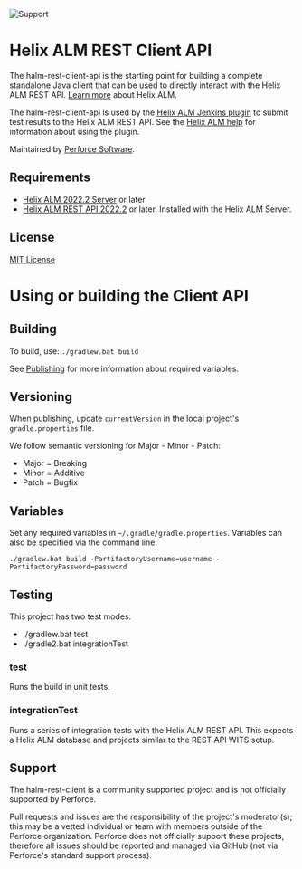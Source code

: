 ![Support](https://img.shields.io/badge/Support-Community-yellow.svg)
# Helix ALM REST Client API

The halm-rest-client-api is the starting point for building a complete standalone Java client that can be used to directly interact with the Helix ALM REST API. [Learn more](https://www.perforce.com/products/helix-alm) about Helix ALM.

The halm-rest-client-api is used by the [Helix ALM Jenkins plugin]() to submit test results to the Helix ALM REST API. See the [Helix ALM help](https://help.perforce.com/alm/help.php?product=helixalm&type=web&topic=JenkinsPlugin) for information about using the plugin.

Maintained by [Perforce Software](https://www.perforce.com/).

## Requirements
* [Helix ALM 2022.2 Server](https://www.perforce.com/downloads/helix-alm) or later
* [Helix ALM REST API 2022.2](https://www.perforce.com/downloads/helix-alm) or later. Installed with the Helix ALM Server.

## License
[MIT License](LICENSE.md)

# Using or building the Client API

## Building
To build, use:
`./gradlew.bat build`

See [Publishing](#Publishing) for more information about required variables.

## Versioning
When publishing, update `currentVersion` in the local project's `gradle.properties` file.

We follow semantic versioning for Major - Minor - Patch:
* Major = Breaking
* Minor = Additive
* Patch = Bugfix

## Variables
Set any required variables in `~/.gradle/gradle.properties`. Variables can also be specified via the command line:

`./gradlew.bat build -PartifactoryUsername=username -PartifactoryPassword=password`

## Testing
This project has two test modes:
* ./gradlew.bat test
* ./gradle2.bat integrationTest

### test
Runs the build in unit tests.

### integrationTest
Runs a series of integration tests with the Helix ALM REST API. This expects a Helix ALM database and projects similar to the
REST API WITS setup.

## Support
The halm-rest-client is a community supported project and is not officially supported by Perforce.

Pull requests and issues are the responsibility of the project's moderator(s); this may be a vetted individual or team 
with members outside of the Perforce organization. Perforce does not officially support these projects, therefore all 
issues should be reported and managed via GitHub (not via Perforce's standard support process).
